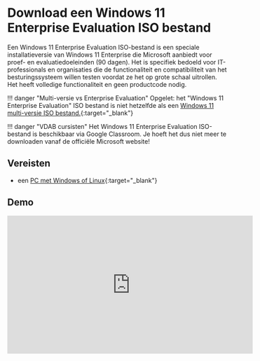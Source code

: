 # Download een Windows 11 Enterprise Evaluation ISO bestand

Een Windows 11 Enterprise Evaluation ISO-bestand is een speciale installatieversie van Windows 11 Enterprise die Microsoft aanbiedt voor proef- en evaluatiedoeleinden (90 dagen). Het is specifiek bedoeld voor IT-professionals en organisaties die de functionaliteit en compatibiliteit van het besturingssysteem willen testen voordat ze het op grote schaal uitrollen. Het heeft volledige functionaliteit en geen productcode nodig.

!!! danger "Multi-versie vs Enterprise Evaluation"
    Opgelet: het "Windows 11 Enterprise Evaluation" ISO bestand is niet hetzelfde als een [Windows 11 multi-versie ISO bestand.](../download-windows11-multi-versie-iso/index.md){:target="_blank"}

!!! danger "VDAB cursisten"
    Het Windows 11 Enterprise Evaluation ISO-bestand is beschikbaar via Google Classroom. Je hoeft het dus niet meer te downloaden vanaf de officiële Microsoft website!

## Vereisten
- een [PC met Windows of Linux](../../tutorials/setup-windows11-linuxmint22-dual-boot-uefi/index.md ){:target="_blank"}

## Demo
<iframe width="560" height="315" src="https://www.youtube.com/embed/xiRsG7-qaQY?autoplay=0&loop=0&mute=0" title="YouTube video player" frameborder="0" allow="accelerometer; autoplay; clipboard-write; encrypted-media; gyroscope; picture-in-picture; web-share" referrerpolicy="strict-origin-when-cross-origin" allowfullscreen></iframe>